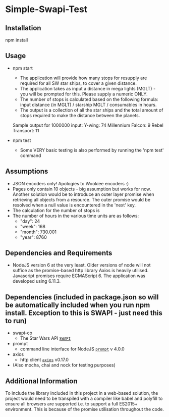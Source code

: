 
# Simple-Swapi-Test
## Installation
npm install

## Usage

- npm start

    - The application will provide how many stops for resupply are required for all SW star ships, to cover a given distance.  
    - The application takes as input a distance in mega lights (MGLT) - you will be prompted for this.  Please supply a numeric ONLY.
    - The number of stops is calculated based on the following formula: input distance (in MGLT) / starship MGLT / consumables in hours.
    - The output is a collection of all the star ships and the total amount of stops required to make the distance between the planets.

    Sample output for 1000000 input:
    Y-wing: 74
    Millennium Falcon: 9
    Rebel Transport: 11

- npm test
    - Some VERY basic testing is also performed by running the 'npm test' command


## Assumptions
- JSON encoders only!  Apologies to Wookiee encoders :)  
- Pages only contain 10 objects - big assumption but works for now.  Another solution would be to introduce an outer layer promise when retrieving all objects from a resource.  The outer promise would be resolved when a null value is encountered in the 'next' key.
- The calculation for the number of stops is 
- The number of hours in the various time units are as follows:
    - "day": 24
    - "week": 168
    - "month": 730.001
    - "year": 8760

## Dependencies and Requirements 
- NodeJS version 6 at the very least.  Older versions of node will not suffice as the promise-based http library Axios is heavily utilised.  Javascript promises require ECMAScript 6.  The application was developed using 6.11.3.

## Dependencies (included in package.json so will be automatically included when you run npm install. Exception to this is SWAPI - just need this to run)
- swapi-co
    - The Star Wars API [`SWAPI`](https://swapi.co/)
- prompt
    - command line interface for NodeJS [`prompt`](https://github.com/SBoudrias/Inquirer.js) v 4.0.0
- axios
    - http client [`axios`](https://github.com/axios/axios) v0.17.0
- (Also mocha, chai and nock for testing purposes)


## Additional Information
To include the library included in this project in a web-based solution, the project would need to be transpiled with a compiler like babel and polyfill to ensure all browsers are supported i.e. to support a full ES2015+ environment. This is because of the promise utilisation throughout the code.

